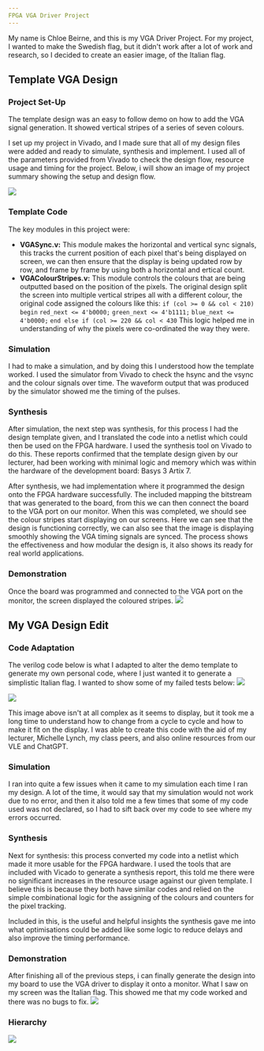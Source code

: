 ```yaml
---
FPGA VGA Driver Project
---
```


My name is Chloe Beirne, and this is my VGA Driver Project. For my project, I wanted to make the Swedish flag, but it didn't work after a lot of work and research, so I decided to create an easier image, of the Italian flag.

## **Template VGA Design**
### **Project Set-Up**
The template design was an easy to follow demo on how to add the VGA signal generation. It showed vertical stripes of a series of seven colours.

I set up my project in Vivado, and I made sure that all of my design files were added and ready to simulate, synthesis and implement. I used all of the parameters provided from Vivado to check the design flow, resource usage and timing for the project. Below, i will show an image of my project summary showing the setup and design flow.

<img src= "https://github.com/chloebeirne/Soc-Final-Project/blob/main/docs/assets/images/photo7.png">

### **Template Code**
The key modules in this project were:
- **VGASync.v:** This module makes the horizontal and vertical sync signals, this tracks      the current position of each pixel that's being displayed on screen, we can then ensure     that the display is being updated row by row, and frame by frame by using both a            horizontal and ertical count.
- **VGAColourStripes.v:** This module controls the colours that are being outputted based on the position of the pixels. The original design split the screen into multiple vertical stripes all with a different colour, the original code assigned the colours like this: `if (col >= 0 && col < 210) begin` `red_next <= 4'b0000;` `green_next <= 4'b1111;` `blue_next <= 4'b0000;` `end else if (col >= 220 && col < 430` This logic helped me in understanding of why the pixels were co-ordinated the way they were.

### **Simulation**
I had to make a simulation, and by doing this I understood how the template worked. I used the simulator from Vivado to check the hsync and the vsync and the colour signals over time. The waveform output that was produced by the simulator showed me the timing of the pulses.

### **Synthesis**
After simulation, the next step was synthesis, for this process I had the design template given, and I translated the code into a netlist which could then be used on the FPGA hardware. I used the synthesis tool on Vivado to do this. These reports confirmed that the template design given by our lecturer, had been working with minimal logic and memory which was within the hardware of the development board: Basys 3 Artix 7.

After synthesis, we had implementation where it programmed the design onto the FPGA hardware successfully. The included mapping the bitstream that was generated to the board, from this we can then connect the board to the VGA port on our monitor. When this was completed, we should see the colour stripes start displaying on our screens. Here we can see that the design is functioning correctly, we can also see that the image is displaying smoothly showing the VGA timing signals are synced. The process shows the effectiveness and how modular the design is, it also shows its ready for real world applications.

### **Demonstration**
Once the board was programmed and connected to the VGA port on the monitor, the screen displayed the coloured stripes.
<img src= https://github.com/chloebeirne/Soc-Final-Project/blob/main/docs/assets/images/TempDisplay.png>

## **My VGA Design Edit**
### **Code Adaptation**
The verilog code below is what I adapted to alter the demo template to generate my own personal code, where I just wanted it to generate a simplistic Italian flag. I wanted to show some of my failed tests below:
<img src=https://github.com/chloebeirne/Soc-Final-Project/blob/main/docs/assets/images/green.jpeg>

<img src=https://github.com/chloebeirne/Soc-Final-Project/blob/main/docs/assets/images/code1.jpeg>

This image above isn't at all complex as it seems to display, but it took me a long time to understand how to change from a cycle to cycle and how to make it fit on the display. I was able to create this code with the aid of my lecturer, Michelle Lynch, my class peers, and also online resources from our VLE and ChatGPT.

### **Simulation**
I ran into quite a few issues when it came to my simulation each time I ran my design. A lot of the time, it would say that my simulation would not work due to no error, and then it also told me a few times that some of my code used was not declared, so I had to sift back over my code to see where my errors occurred.

### **Synthesis**
Next for synthesis: this process converted my code into a netlist which made it more usable for the FPGA hardware. I used the tools that are included with Vicado to generate a synthesis report, this told me there were no significant increases in the resource usage against our given template. I believe this is because they both have similar codes and relied on the simple combinational logic for the assigning of the colours and counters for the pixel tracking. 

Included in this, is the useful and helpful insights the synthesis gave me into what optimisations could be added like some logic to reduce delays and also improve the timing performance. 

### **Demonstration**
After finishing all of the previous steps, i can finally generate the design into my board to use the VGA driver to display it onto a monitor. What I saw on my screen was the Italian flag. This showed me that my code worked and there was no bugs to fix.
<img src=https://github.com/chloebeirne/Soc-Final-Project/blob/main/docs/assets/images/italy.jpeg>

### **Hierarchy**
<img src="https://raw.githubusercontent.com/melgineer/fpga-vga-verilog/main/docs/assets/images/VGAPrjSrcs.png">
